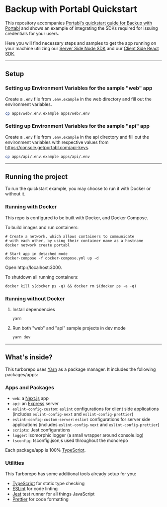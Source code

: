 # Backup with Portabl Quickstart

This repository accompanies [Portabl's quickstart guide for Backup with Portabl](https://portabl.redoc.ly/docs/quickstart/backup) and shows an example of integrating the SDKs required for issuing credentials for your users.

Here you will find necessary steps and samples to get the app running on your machine utilizing our [Server Side Node SDK](/docs/sdk/server-side-sdks/node) and our [Client Side React SDK](/docs/sdk/client-side-sdks/backup/react).

---

## Setup

### Setting up Environment Variables for the sample **"web"** app

Create a `.env` file from `.env.example` in the web directory and fill out the environment variables.

```bash
cp apps/web/.env.example apps/web/.env

```

### Setting up Environment Variables for the sample **"api"** app

Create a `.env` file from `.env.example` in the api directory and fill out the environment variables with respective values from https://console.getportabl.com/api-keys.

```bash
cp apps/api/.env.example apps/api/.env

```

---

## Running the project

To run the quickstart example, you may choose to run it with Docker or without it.

### Running with Docker

This repo is configured to be built with Docker, and Docker Compose.

To build images and run containers:

```
# Create a network, which allows containers to communicate
# with each other, by using their container name as a hostname
docker network create portabl

# Start app in detached mode
docker-compose -f docker-compose.yml up -d
```

Open http://localhost:3000.

To shutdown all running containers:

```
docker kill $(docker ps -q) && docker rm $(docker ps -a -q)
```

### Running without Docker

1. Install dependencies

   ```bash
   yarn
   ```

2. Run both "web" and "api" sample projects in dev mode

   ```bash
   yarn dev
   ```

---

## What's inside?

This turborepo uses [Yarn](https://classic.yarnpkg.com/lang/en/) as a package manager. It includes the following packages/apps:

### Apps and Packages

- `web`: a [Next.js](https://nextjs.org) app
- `api`: an [Express](https://expressjs.com/) server
- `eslint-config-custom`: `eslint` configurations for client side applications (includes `eslint-config-next` and `eslint-config-prettier`)
- `eslint-config-custom-server`: `eslint` configurations for server side applications (includes `eslint-config-next` and `eslint-config-prettier`)
- `scripts`: Jest configurations
- `logger`: Isomorphic logger (a small wrapper around console.log)
- `tsconfig`: tsconfig.json;s used throughout the monorepo

Each package/app is 100% [TypeScript](https://www.typescriptlang.org/).

### Utilities

This Turborepo has some additional tools already setup for you:

- [TypeScript](https://www.typescriptlang.org/) for static type checking
- [ESLint](https://eslint.org/) for code linting
- [Jest](https://jestjs.io) test runner for all things JavaScript
- [Prettier](https://prettier.io) for code formatting

